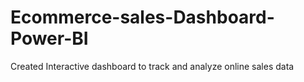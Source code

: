 # Ecommerce-sales-Dashboard-Power-BI
Created Interactive dashboard to track and analyze online sales data

